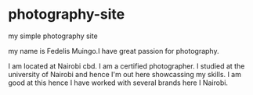 # photography-site
my simple photography site

my name is Fedelis Muingo.I have great passion for photography.

I am located at Nairobi cbd.
I am a certified photographer. I studied at the university of Nairobi and hence I'm out here showcassing my skills.
I am good at this hence I have worked with several brands here I Nairobi.

